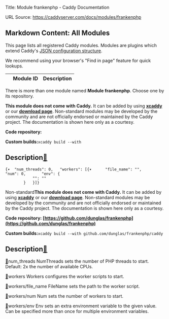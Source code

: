 Title: Module frankenphp - Caddy Documentation

URL Source: https://caddyserver.com/docs/modules/frankenphp

Markdown Content:
All Modules
-----------

This page lists all registered Caddy modules. Modules are plugins which extend Caddy's [JSON configuration structure](https://caddyserver.com/docs/json/).

We recommend using your browser's "Find in page" feature for quick lookups.

|  | Module ID | Description |
| --- | --- | --- |

There is more than one module named **Module frankenphp**. Choose one by its repository.

**This module does not come with Caddy.** It can be added by using **[xcaddy](https://caddyserver.com/docs/build#xcaddy)** or our **[download page](https://caddyserver.com/download)**. Non-standard modules may be developed by the community and are not officially endorsed or maintained by the Caddy project. The documentation is shown here only as a courtesy.

**Code repository:**

**Custom builds:**`xcaddy build --with`

Description[🔗](https://caddyserver.com/docs/modules/frankenphp#docs "Direct link")
-----------------------------------------------------------------------------------

```
{▾	"num_threads": 0,	"workers": [{▾		"file_name": "",		"num": 0,		"env": {
			"": ""
		}	}]}
```

Non-standard**This module does not come with Caddy.** It can be added by using **[xcaddy](https://caddyserver.com/docs/build#xcaddy)** or our **[download page](https://caddyserver.com/download)**. Non-standard modules may be developed by the community and are not officially endorsed or maintained by the Caddy project. The documentation is shown here only as a courtesy.

**Code repository: [https://github.com/dunglas/frankenphp](https://github.com/dunglas/frankenphp)**

**Custom builds:**`xcaddy build --with github.com/dunglas/frankenphp/caddy`

Description[🔗](https://caddyserver.com/docs/modules/frankenphp#docs "Direct link")
-----------------------------------------------------------------------------------

[🔗](https://caddyserver.com/docs/modules/frankenphp#num_threads)num_threads
NumThreads sets the number of PHP threads to start. Default: 2x the number of available CPUs.

[🔗](https://caddyserver.com/docs/modules/frankenphp#workers)workers
Workers configures the worker scripts to start.

[🔗](https://caddyserver.com/docs/modules/frankenphp#workers/file_name)workers/file_name
FileName sets the path to the worker script.

[🔗](https://caddyserver.com/docs/modules/frankenphp#workers/num)workers/num
Num sets the number of workers to start.

[🔗](https://caddyserver.com/docs/modules/frankenphp#workers/env)workers/env
Env sets an extra environment variable to the given value. Can be specified more than once for multiple environment variables.
